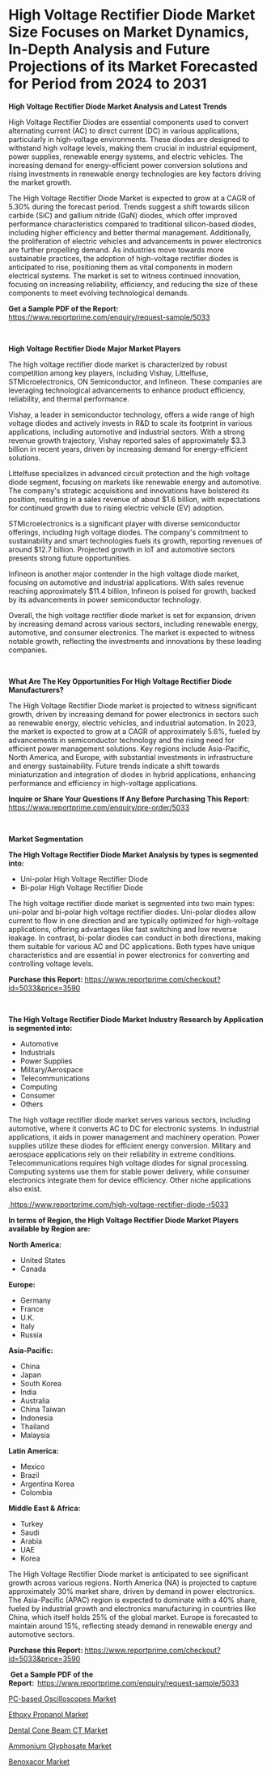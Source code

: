 <p><h1>High Voltage Rectifier Diode Market Size Focuses on Market Dynamics, In-Depth Analysis and Future Projections of its Market Forecasted for Period from 2024 to 2031</h1></p><p><strong>High Voltage Rectifier Diode Market Analysis and Latest Trends</strong></p>
<p><p>High Voltage Rectifier Diodes are essential components used to convert alternating current (AC) to direct current (DC) in various applications, particularly in high-voltage environments. These diodes are designed to withstand high voltage levels, making them crucial in industrial equipment, power supplies, renewable energy systems, and electric vehicles. The increasing demand for energy-efficient power conversion solutions and rising investments in renewable energy technologies are key factors driving the market growth.</p><p>The High Voltage Rectifier Diode Market is expected to grow at a CAGR of 5.30% during the forecast period. Trends suggest a shift towards silicon carbide (SiC) and gallium nitride (GaN) diodes, which offer improved performance characteristics compared to traditional silicon-based diodes, including higher efficiency and better thermal management. Additionally, the proliferation of electric vehicles and advancements in power electronics are further propelling demand. As industries move towards more sustainable practices, the adoption of high-voltage rectifier diodes is anticipated to rise, positioning them as vital components in modern electrical systems. The market is set to witness continued innovation, focusing on increasing reliability, efficiency, and reducing the size of these components to meet evolving technological demands.</p></p>
<p><strong>Get a Sample PDF of the Report:&nbsp;</strong> <a href="https://www.reportprime.com/enquiry/request-sample/5033">https://www.reportprime.com/enquiry/request-sample/5033</a></p>
<p>&nbsp;</p>
<p><strong>High Voltage Rectifier Diode Major Market Players</strong></p>
<p><p>The high voltage rectifier diode market is characterized by robust competition among key players, including Vishay, Littelfuse, STMicroelectronics, ON Semiconductor, and Infineon. These companies are leveraging technological advancements to enhance product efficiency, reliability, and thermal performance.</p><p>Vishay, a leader in semiconductor technology, offers a wide range of high voltage diodes and actively invests in R&D to scale its footprint in various applications, including automotive and industrial sectors. With a strong revenue growth trajectory, Vishay reported sales of approximately $3.3 billion in recent years, driven by increasing demand for energy-efficient solutions.</p><p>Littelfuse specializes in advanced circuit protection and the high voltage diode segment, focusing on markets like renewable energy and automotive. The company's strategic acquisitions and innovations have bolstered its position, resulting in a sales revenue of about $1.6 billion, with expectations for continued growth due to rising electric vehicle (EV) adoption.</p><p>STMicroelectronics is a significant player with diverse semiconductor offerings, including high voltage diodes. The company's commitment to sustainability and smart technologies fuels its growth, reporting revenues of around $12.7 billion. Projected growth in IoT and automotive sectors presents strong future opportunities.</p><p>Infineon is another major contender in the high voltage diode market, focusing on automotive and industrial applications. With sales revenue reaching approximately $11.4 billion, Infineon is poised for growth, backed by its advancements in power semiconductor technology.</p><p>Overall, the high voltage rectifier diode market is set for expansion, driven by increasing demand across various sectors, including renewable energy, automotive, and consumer electronics. The market is expected to witness notable growth, reflecting the investments and innovations by these leading companies.</p></p>
<p>&nbsp;</p>
<p><strong>What Are The Key Opportunities For High Voltage Rectifier Diode Manufacturers?</strong></p>
<p><p>The High Voltage Rectifier Diode market is projected to witness significant growth, driven by increasing demand for power electronics in sectors such as renewable energy, electric vehicles, and industrial automation. In 2023, the market is expected to grow at a CAGR of approximately 5.6%, fueled by advancements in semiconductor technology and the rising need for efficient power management solutions. Key regions include Asia-Pacific, North America, and Europe, with substantial investments in infrastructure and energy sustainability. Future trends indicate a shift towards miniaturization and integration of diodes in hybrid applications, enhancing performance and efficiency in high-voltage applications.</p></p>
<p><strong>Inquire or Share Your Questions If Any Before Purchasing This Report:</strong> <a href="https://www.reportprime.com/enquiry/pre-order/5033">https://www.reportprime.com/enquiry/pre-order/5033</a></p>
<p>&nbsp;</p>
<p><strong>Market Segmentation</strong></p>
<p><strong>The High Voltage Rectifier Diode Market Analysis by types is segmented into:</strong></p>
<p><ul><li>Uni-polar High Voltage Rectifier Diode</li><li>Bi-polar High Voltage Rectifier Diode</li></ul></p>
<p><p>The high voltage rectifier diode market is segmented into two main types: uni-polar and bi-polar high voltage rectifier diodes. Uni-polar diodes allow current to flow in one direction and are typically optimized for high-voltage applications, offering advantages like fast switching and low reverse leakage. In contrast, bi-polar diodes can conduct in both directions, making them suitable for various AC and DC applications. Both types have unique characteristics and are essential in power electronics for converting and controlling voltage levels.</p></p>
<p><strong>Purchase this Report:&nbsp;</strong><a href="https://www.reportprime.com/checkout?id=5033&price=3590">https://www.reportprime.com/checkout?id=5033&price=3590</a></p>
<p>&nbsp;</p>
<p><strong>The High Voltage Rectifier Diode Market Industry Research by Application is segmented into:</strong></p>
<p><ul><li>Automotive</li><li>Industrials</li><li>Power Supplies</li><li>Military/Aerospace</li><li>Telecommunications</li><li>Computing</li><li>Consumer</li><li>Others</li></ul></p>
<p><p>The high voltage rectifier diode market serves various sectors, including automotive, where it converts AC to DC for electronic systems. In industrial applications, it aids in power management and machinery operation. Power supplies utilize these diodes for efficient energy conversion. Military and aerospace applications rely on their reliability in extreme conditions. Telecommunications requires high voltage diodes for signal processing. Computing systems use them for stable power delivery, while consumer electronics integrate them for device efficiency. Other niche applications also exist.</p></p>
<p><a href="https://www.reportprime.com/high-voltage-rectifier-diode-r5033">&nbsp;https://www.reportprime.com/high-voltage-rectifier-diode-r5033</a></p>
<p><strong>In terms of Region, the High Voltage Rectifier Diode Market Players available by Region are:</strong></p>
<p>
    <p> <strong> North America: </strong>
        <ul>
            <li>United States</li>
            <li>Canada</li>
        </ul>
        </p> 
    <p> <strong> Europe: </strong>
        <ul>
            <li>Germany</li>
            <li>France</li>
            <li>U.K.</li>
            <li>Italy</li>
            <li>Russia</li>
        </ul>
        </p> 
    <p> <strong> Asia-Pacific: </strong>
        <ul>
            <li>China</li>
            <li>Japan</li>
            <li>South Korea</li>
            <li>India</li>
            <li>Australia</li>
            <li>China Taiwan</li>
            <li>Indonesia</li>
            <li>Thailand</li>
            <li>Malaysia</li>
        </ul>
        </p> 
    <p> <strong> Latin America: </strong>
        <ul>
            <li>Mexico</li>
            <li>Brazil</li>
            <li>Argentina Korea</li>
            <li>Colombia</li>
        </ul>
        </p> 
    <p> <strong> Middle East & Africa: </strong>
        <ul>
            <li>Turkey</li>
            <li>Saudi</li>
            <li>Arabia</li>
            <li>UAE</li>
            <li>Korea</li>
        </ul>
    </p>
    </p>
<p><p>The High Voltage Rectifier Diode market is anticipated to see significant growth across various regions. North America (NA) is projected to capture approximately 30% market share, driven by demand in power electronics. The Asia-Pacific (APAC) region is expected to dominate with a 40% share, fueled by industrial growth and electronics manufacturing in countries like China, which itself holds 25% of the global market. Europe is forecasted to maintain around 15%, reflecting steady demand in renewable energy and automotive sectors.</p></p>
<p><strong>Purchase this Report: </strong><a href="https://www.reportprime.com/checkout?id=5033&price=3590">https://www.reportprime.com/checkout?id=5033&price=3590</a></p>
<p>&nbsp;<strong>Get a Sample PDF of the Report:&nbsp;&nbsp;</strong><a href="https://www.reportprime.com/enquiry/request-sample/5033">https://www.reportprime.com/enquiry/request-sample/5033</a></p>
<p><strong></strong></p>
<p><p><a href="https://issuu.com/reportprime-2/docs/pc-based-oscilloscopes-market-size-_5627282587ddf3">PC-based Oscilloscopes Market</a></p><p><a href="https://www.linkedin.com/pulse/ethoxy-propanol-market-outlook-share-analysis-growth-trends-hvsaf?trackingId=fkfaVW7dRn%2BhgCXJP6kXxA%3D%3D">Ethoxy Propanol Market</a></p><p><a href="https://issuu.com/reportprime-2/docs/dental-cone-beam-ct-market-size-203_738343abdf2d2c">Dental Cone Beam CT Market</a></p><p><a href="https://www.linkedin.com/pulse/ammonium-glyphosate-market-growth-outlook-from-2024-2031-aedrf?trackingId=nLVmzh0hQ0yLLnhqihn3Hg%3D%3D">Ammonium Glyphosate Market</a></p><p><a href="https://www.linkedin.com/pulse/driving-market-forces-benoxacor-trends-future-forecasts-u3fgf?trackingId=eetMDNmnTTCMZ0%2BZ8mRjDw%3D%3D">Benoxacor Market</a></p></p>